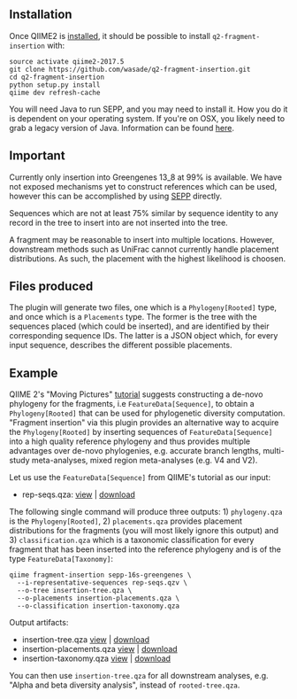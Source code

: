 ## Installation

Once QIIME2 is [installed](https://docs.qiime2.org/2017.5/install/native/), it should be possible to install `q2-fragment-insertion` with:

    source activate qiime2-2017.5
    git clone https://github.com/wasade/q2-fragment-insertion.git
    cd q2-fragment-insertion
    python setup.py install
    qiime dev refresh-cache
    
You will need Java to run SEPP, and you may need to install it. How you do it is dependent on your operating system. If you're on OSX, you likely need to grab a legacy version of Java. Information can be found [here](https://support.apple.com/kb/dl1572?locale=en_US).

## Important

Currently only insertion into Greengenes 13_8 at 99% is available. We have not exposed mechanisms yet to construct references which can be used, however this can be accomplished by using [SEPP](https://github.com/smirarab/sepp) directly.

Sequences which are not at least 75% similar by sequence identity to any record in the tree to insert into are not inserted into the tree.

A fragment may be reasonable to insert into multiple locations. However, downstream methods such as UniFrac cannot currently handle placement distributions. As such, the placement with the highest likelihood is choosen.

## Files produced

The plugin will generate two files, one which is a `Phylogeny[Rooted]` type, and once which is a `Placements` type. The former is the tree with the sequences placed (which could be inserted), and are identified by their corresponding sequence IDs. The latter is a JSON object which, for every input sequence, describes the different possible placements. 

## Example

QIIME 2's "Moving Pictures" [tutorial](https://docs.qiime2.org/2017.10/tutorials/moving-pictures/#generate-a-tree-for-phylogenetic-diversity-analyses) suggests constructing a de-novo phylogeny for the fragments, i.e `FeatureData[Sequence]`, to obtain a `Phylogeny[Rooted]` that can be used for phylogenetic diversity computation. "Fragment insertion" via this plugin provides an alternative way to acquire the `Phylogeny[Rooted]` by inserting sequences of `FeatureData[Sequence]` into a high quality reference phylogeny and thus provides multiple advantages over de-novo phylogenies, e.g. accurate branch lengths, multi-study meta-analyses, mixed region meta-analyses (e.g. V4 and V2).

Let us use the `FeatureData[Sequence]` from QIIME's tutorial as our input:

   - rep-seqs.qza: [view](https://view.qiime2.org/?src=https%3A%2F%2Fdocs.qiime2.org%2F2017.10%2Fdata%2Ftutorials%2Fmoving-pictures%2Frep-seqs.qza) | [download](https://docs.qiime2.org/2017.10/data/tutorials/moving-pictures/rep-seqs.qza)

The following single command will produce three outputs: 1) `phylogeny.qza` is the `Phylogeny[Rooted]`, 2) `placements.qza` provides placement distributions for the fragments (you will most likely ignore this output) and 3) `classification.qza` which is a taxonomic classification for every fragment that has been inserted into the reference phylogeny and is of the type `FeatureData[Taxonomy]`:
```
qiime fragment-insertion sepp-16s-greengenes \
  --i-representative-sequences rep-seqs.qzv \
  --o-tree insertion-tree.qza \
  --o-placements insertion-placements.qza \
  --o-classification insertion-taxonomy.qza
```
Output artifacts:
   - insertion-tree.qza [view]() | [download]()
   - insertion-placements.qza [view]() | [download]()
   - insertion-taxonomy.qza [view]() | [download]()
 
You can then use `insertion-tree.qza` for all downstream analyses, e.g. "Alpha and beta diversity analysis", instead of `rooted-tree.qza`.
